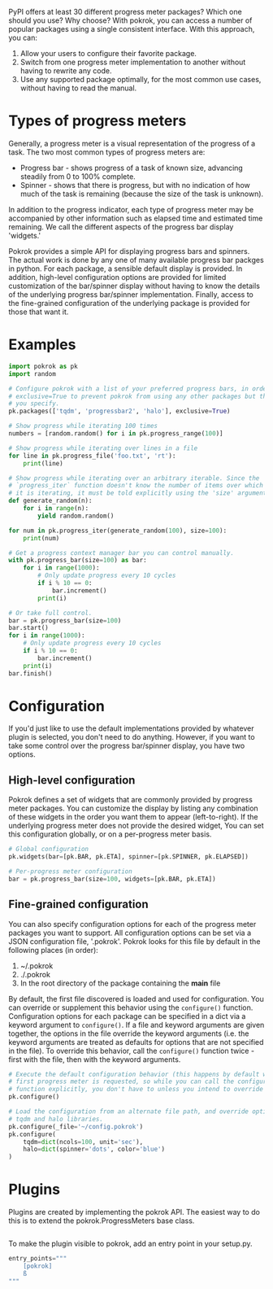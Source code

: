 PyPI offers at least 30 different progress meter packages? Which one should you use? Why choose? With pokrok, you can access a number of popular packages using a single consistent interface. With this approach, you can:

1. Allow your users to configure their favorite package.
2. Switch from one progress meter implementation to another without having to rewrite any code.
3. Use any supported package optimally, for the most common use cases, without having to read the manual.

# Types of progress meters

Generally, a progress meter is a visual representation of the progress of a task. The two most common types of progress meters are:

* Progress bar - shows progress of a task of known size, advancing steadily from 0 to 100% complete.
* Spinner - shows that there is progress, but with no indication of how much of the task is remaining (because the size of the task is unknown).

In addition to the progress indicator, each type of progress meter may be accompanied by other information such as elapsed time and estimated time remaining. We call the different aspects of the progress bar display 'widgets.'

Pokrok provides a simple API for displaying progress bars and spinners. The actual work is done by any one of many available progress bar packges in python. For each package, a sensible default display is provided. In addition, high-level configuration options are provided for limited customization of the bar/spinner display without having to know the details of the underlying progress bar/spinner implementation. Finally, access to the fine-grained configuration of the underlying package is provided for those that want it.

# Examples

```python
import pokrok as pk
import random

# Configure pokrok with a list of your preferred progress bars, in order. Set
# exclusive=True to prevent pokrok from using any other packages but the ones
# you specify.
pk.packages(['tqdm', 'progressbar2', 'halo'], exclusive=True)

# Show progress while iterating 100 times 
numbers = [random.random() for i in pk.progress_range(100)]

# Show progress while iterating over lines in a file
for line in pk.progress_file('foo.txt', 'rt'):
    print(line)

# Show progress while iterating over an arbitrary iterable. Since the 
# `progress_iter` function doesn't know the number of items over which
# it is iterating, it must be told explicitly using the 'size' argument.
def generate_random(n):
    for i in range(n):
        yield random.random()

for num in pk.progress_iter(generate_random(100), size=100):
    print(num)

# Get a progress context manager bar you can control manually.
with pk.progress_bar(size=100) as bar:
    for i in range(1000):
        # Only update progress every 10 cycles
        if i % 10 == 0:
            bar.increment()
        print(i)

# Or take full control.
bar = pk.progress_bar(size=100)
bar.start()
for i in range(1000):
    # Only update progress every 10 cycles
    if i % 10 == 0:
        bar.increment()
    print(i)
bar.finish()
```

# Configuration

If you'd just like to use the default implementations provided by whatever plugin is selected, you don't need to do anything. However, if you want to take some control over the progress bar/spinner display, you have two options.

## High-level configuration

Pokrok defines a set of widgets that are commonly provided by progress meter packages. You can customize the display by listing any combination of these widgets in the order you want them to appear (left-to-right). If the underlying progress meter does not provide the desired widget, You can set this configuration globally, or on a per-progress meter basis.

```python
# Global configuration
pk.widgets(bar=[pk.BAR, pk.ETA], spinner=[pk.SPINNER, pk.ELAPSED])

# Per-progress meter configuration
bar = pk.progress_bar(size=100, widgets=[pk.BAR, pk.ETA])
```

## Fine-grained configuration

You can also specify configuration options for each of the progress meter packages you want to support. All configuration options can be set via a JSON configuration file, '.pokrok'. Pokrok looks for this file by default in the following places (in order):

1. ~/.pokrok
2. ./.pokrok
3. In the root directory of the package containing the __main__ file

By default, the first file discovered is loaded and used for configuration. You can override or supplement this behavior using the `configure()` function. Configuration options for each package can be specified in a dict via a keyword argument to `configure()`. If a file and keyword arguments are given together, the options in the file override the keyword arguments (i.e. the keyword arguments are treated as defaults for options that are not specified in the file). To override this behavior, call the `configure()` function twice - first with the file, then with the keyword arguments. 


```python
# Execute the default configuration behavior (this happens by default when the 
# first progress meter is requested, so while you can call the configure() 
# function explicitly, you don't have to unless you intend to override any options.
pk.configure()

# Load the configuration from an alternate file path, and override options for the
# tqdm and halo libraries.
pk.configure(_file='~/config.pokrok')
pk.configure(
    tqdm=dict(ncols=100, unit='sec'), 
    halo=dict(spinner='dots', color='blue')
)
```

# Plugins

Plugins are created by implementing the pokrok API. The easiest way to do this is to extend the pokrok.ProgressMeters base class.

```python

```

To make the plugin visible to pokrok, add an entry point in your setup.py.

```python
entry_points="""
    [pokrok]
    ß
"""
```